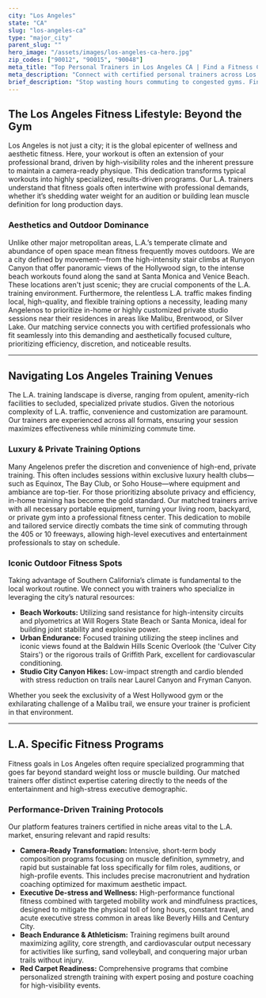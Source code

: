 ```yaml
---
city: "Los Angeles"
state: "CA"
slug: "los-angeles-ca"
type: "major_city"
parent_slug: ""
hero_image: "/assets/images/los-angeles-ca-hero.jpg"
zip_codes: ["90012", "90015", "90048"]
meta_title: "Top Personal Trainers in Los Angeles CA | Find a Fitness Coach"
meta_description: "Connect with certified personal trainers across Los Angeles, specializing in aesthetic fitness, celebrity routines, and Southern California outdoor training."
brief_description: "Stop wasting hours commuting to congested gyms. Find the best certified personal trainers in Los Angeles who specialize in aesthetic results and optimized wellness. We match busy entertainment executives, actors prepping for roles, and fitness enthusiasts seeking elite in-home or private studio training across Beverly Hills, Santa Monica, and Hollywood. Achieve your camera-ready physique or conquer the Santa Monica stairs with a custom fitness plan tailored to your demanding L.A. lifestyle. Start your transformation today."
---
```

## The Los Angeles Fitness Lifestyle: Beyond the Gym

Los Angeles is not just a city; it is the global epicenter of wellness and aesthetic fitness. Here, your workout is often an extension of your professional brand, driven by high-visibility roles and the inherent pressure to maintain a camera-ready physique. This dedication transforms typical workouts into highly specialized, results-driven programs. Our L.A. trainers understand that fitness goals often intertwine with professional demands, whether it’s shedding water weight for an audition or building lean muscle definition for long production days.

### Aesthetics and Outdoor Dominance

Unlike other major metropolitan areas, L.A.’s temperate climate and abundance of open space mean fitness frequently moves outdoors. We are a city defined by movement—from the high-intensity stair climbs at Runyon Canyon that offer panoramic views of the Hollywood sign, to the intense beach workouts found along the sand at Santa Monica and Venice Beach. These locations aren't just scenic; they are crucial components of the L.A. training environment. Furthermore, the relentless L.A. traffic makes finding local, high-quality, and flexible training options a necessity, leading many Angelenos to prioritize in-home or highly customized private studio sessions near their residences in areas like Malibu, Brentwood, or Silver Lake. Our matching service connects you with certified professionals who fit seamlessly into this demanding and aesthetically focused culture, prioritizing efficiency, discretion, and noticeable results.

---

## Navigating Los Angeles Training Venues

The L.A. training landscape is diverse, ranging from opulent, amenity-rich facilities to secluded, specialized private studios. Given the notorious complexity of L.A. traffic, convenience and customization are paramount. Our trainers are experienced across all formats, ensuring your session maximizes effectiveness while minimizing commute time.

### Luxury & Private Training Options

Many Angelenos prefer the discretion and convenience of high-end, private training. This often includes sessions within exclusive luxury health clubs—such as Equinox, The Bay Club, or Soho House—where equipment and ambiance are top-tier. For those prioritizing absolute privacy and efficiency, in-home training has become the gold standard. Our matched trainers arrive with all necessary portable equipment, turning your living room, backyard, or private gym into a professional fitness center. This dedication to mobile and tailored service directly combats the time sink of commuting through the 405 or 10 freeways, allowing high-level executives and entertainment professionals to stay on schedule. 

### Iconic Outdoor Fitness Spots

Taking advantage of Southern California’s climate is fundamental to the local workout routine. We connect you with trainers who specialize in leveraging the city’s natural resources:

*   **Beach Workouts:** Utilizing sand resistance for high-intensity circuits and plyometrics at Will Rogers State Beach or Santa Monica, ideal for building joint stability and explosive power.
*   **Urban Endurance:** Focused training utilizing the steep inclines and iconic views found at the Baldwin Hills Scenic Overlook (the 'Culver City Stairs') or the rigorous trails of Griffith Park, excellent for cardiovascular conditioning.
*   **Studio City Canyon Hikes:** Low-impact strength and cardio blended with stress reduction on trails near Laurel Canyon and Fryman Canyon. 

Whether you seek the exclusivity of a West Hollywood gym or the exhilarating challenge of a Malibu trail, we ensure your trainer is proficient in that environment.

---

## L.A. Specific Fitness Programs

Fitness goals in Los Angeles often require specialized programming that goes far beyond standard weight loss or muscle building. Our matched trainers offer distinct expertise catering directly to the needs of the entertainment and high-stress executive demographic.

### Performance-Driven Training Protocols

Our platform features trainers certified in niche areas vital to the L.A. market, ensuring relevant and rapid results:

*   **Camera-Ready Transformation:** Intensive, short-term body composition programs focusing on muscle definition, symmetry, and rapid but sustainable fat loss specifically for film roles, auditions, or high-profile events. This includes precise macronutrient and hydration coaching optimized for maximum aesthetic impact.
*   **Executive De-stress and Wellness:** High-performance functional fitness combined with targeted mobility work and mindfulness practices, designed to mitigate the physical toll of long hours, constant travel, and acute executive stress common in areas like Beverly Hills and Century City.
*   **Beach Endurance & Athleticism:** Training regimens built around maximizing agility, core strength, and cardiovascular output necessary for activities like surfing, sand volleyball, and conquering major urban trails without injury.
*   **Red Carpet Readiness:** Comprehensive programs that combine personalized strength training with expert posing and posture coaching for high-visibility events.